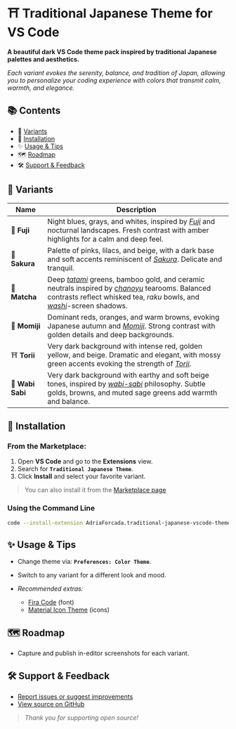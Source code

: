 # ⛩️ Traditional Japanese Theme for VS Code

**A beautiful dark VS Code theme pack inspired by traditional Japanese palettes and aesthetics.**

_Each variant evokes the serenity, balance, and tradition of Japan, allowing you to personalize your coding experience with colors that transmit calm, warmth, and elegance._

## 📚 Contents

- 🎨 [Variants](#-variants)
- 🚀 [Installation](#-installation)
- ✨ [Usage & Tips](#-usage--tips)
- 🗺️ [Roadmap](#roadmap)
- 🛠️ [Support & Feedback](#support-and-feedback)

## 🎨 Variants

| Name             | Description                                                                                                                                                                                                                                                                                                                                                                                                                                                                    |
| ---------------- | ------------------------------------------------------------------------------------------------------------------------------------------------------------------------------------------------------------------------------------------------------------------------------------------------------------------------------------------------------------------------------------------------------------------------------------------------------------------------------ |
| 🗻 **Fuji**      | Night blues, grays, and whites, inspired by <a href="https://en.wikipedia.org/wiki/Mount_Fuji" target="_blank" rel="noopener noreferrer">_Fuji_</a> and nocturnal landscapes. Fresh contrast with amber highlights for a calm and deep feel.                                                                                                                                                                                                                                   |
| 🌸 **Sakura**    | Palette of pinks, lilacs, and beige, with a dark base and soft accents reminiscent of <a href="https://en.wikipedia.org/wiki/Sakura" target="_blank" rel="noopener noreferrer">_Sakura_</a>. Delicate and tranquil.                                                                                                                                                                                                                                                            |
| 🍵 **Matcha**    | Deep <a href="https://en.wikipedia.org/wiki/Tatami" target="_blank" rel="noopener noreferrer">_tatami_</a> greens, bamboo gold, and ceramic neutrals inspired by <a href="https://en.wikipedia.org/wiki/Japanese_tea_ceremony" target="_blank" rel="noopener noreferrer">_chanoyu_</a> tearooms. Balanced contrasts reflect whisked tea, _raku_ bowls, and <a href="https://en.wikipedia.org/wiki/Washi" target="_blank" rel="noopener noreferrer">_washi_</a>-screen shadows. |
| 🍁 **Momiji**    | Dominant reds, oranges, and warm browns, evoking Japanese autumn and <a href="https://en.wikipedia.org/wiki/Momiji" target="_blank" rel="noopener noreferrer">_Momiji_</a>. Strong contrast with golden details and deep backgrounds.                                                                                                                                                                                                                                          |
| ⛩️ **Torii**     | Very dark background with intense red, golden yellow, and beige. Dramatic and elegant, with mossy green accents evoking the strength of <a href="https://en.wikipedia.org/wiki/Torii" target="_blank" rel="noopener noreferrer">_Torii_</a>.                                                                                                                                                                                                                                   |
| 🎍 **Wabi Sabi** | Very dark background with earthy and soft beige tones, inspired by <a href="https://en.wikipedia.org/wiki/Wabi-sabi" target="_blank" rel="noopener noreferrer">_wabi-sabi_</a> philosophy. Subtle golds, browns, and muted sage greens add warmth and balance.                                                                                                                                                                                                                 |

## 🚀 Installation

### From the Marketplace:

1. Open **VS Code** and go to the **Extensions** view.
2. Search for **`Traditional Japanese Theme`**.
3. Click **Install** and select your favorite variant.

> You can also install it from the <a href="https://marketplace.visualstudio.com/items?itemName=AdriaForcada.traditional-japanese-vscode-theme" target="_blank" rel="noopener noreferrer">Marketplace page</a>

### Using the Command Line

```zsh
code --install-extension AdriaForcada.traditional-japanese-vscode-theme
```

## ✨ Usage & Tips

- Change theme via: **`Preferences: Color Theme`**.
- Switch to any variant for a different look and mood.
- _Recommended extras:_

  - <a href="https://github.com/tonsky/FiraCode" target="_blank" rel="noopener noreferrer">Fira Code</a> (font)
  - <a href="https://marketplace.visualstudio.com/items?itemName=PKief.material-icon-theme" target="_blank" rel="noopener noreferrer">Material Icon Theme</a> (icons)

<a id="roadmap"></a>

## 🗺️ Roadmap

- Capture and publish in-editor screenshots for each variant.

<a id="support-and-feedback"></a>

## 🛠️ Support & Feedback

- <a href="https://github.com/aforcada/traditional-japanese-vscode-theme/issues" target="_blank" rel="noopener noreferrer">Report issues or suggest improvements</a>
- <a href="https://github.com/aforcada/traditional-japanese-vscode-theme" target="_blank" rel="noopener noreferrer">View source on GitHub</a>

> _Thank you for supporting open source!_
